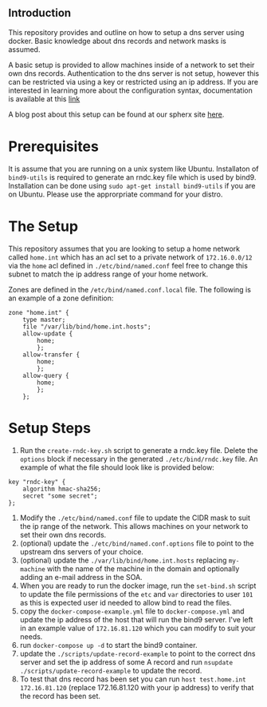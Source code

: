 ## Introduction

This repository provides and outline on how to setup a dns server using docker. Basic knowledge about dns records and network masks is assumed.

A basic setup is provided to allow machines inside of a network to set their own dns records. Authentication to the dns server is not setup, however this can be restricted via using a key or restricted using an ip address. If you are interested in learning more about the configuration syntax, documentation is available at this [link](https://bind9.readthedocs.io/en/latest/)

A blog post about this setup can be found at our spherx site [here](https://www.spherex.dev/use-bind9-to-setup-a-home-domain/).

# Prerequisites

It is assume that you are running on a unix system like Ubuntu. Installaton of `bind9-utils` is required to generate an rndc.key file which is used by bind9. Installation can be done using `sudo apt-get install bind9-utils` if you are on Ubuntu. Please use the approrpriate command for your distro.

# The Setup

This repository assumes that you are looking to setup a home network called `home.int` which has an acl set to a private network of `172.16.0.0/12` via the `home` acl defined in `./etc/bind/named.conf` feel free to change this subnet to match the ip address range of your home network.

Zones are defined in the `/etc/bind/named.conf.local` file. The following is an example of a zone definition:

```
zone "home.int" {
	type master;
	file "/var/lib/bind/home.int.hosts";
	allow-update {
		home;
		};
	allow-transfer {
		home;
		};
	allow-query {
		home;
		};
	};
```


# Setup Steps

1. Run the `create-rndc-key.sh` script to generate a rndc.key file. Delete the `options` block if necessary in the generated `./etc/bind/rndc.key` file. An example of what the file should look like is provided below:
```
key "rndc-key" {
	algorithm hmac-sha256;
	secret "some secret";
};
```
1. Modify the `./etc/bind/named.conf` file to update the CIDR mask to suit the ip range of the network. This allows machines on your network to set their own dns records.
1. (optional) update the `./etc/bind/named.conf.options` file to point to the upstream dns servers of your choice.
1. (optional) update the `./var/lib/bind/home.int.hosts` replacing `my-machine` with the name of the machine in the domain and optionally adding an e-mail address in the SOA.
1. When you are ready to run the docker image, run the  `set-bind.sh` script to update the file permissions of the `etc` and `var` directories to user `101` as this is expected user id needed to allow bind to read the files.
1. copy the `docker-compose-example.yml` file to `docker-compose.yml` and update the ip address of the host that will run the bind9 server. I've left in an example value of `172.16.81.120` which you can modify to suit your needs.
1. run `docker-compose up -d` to start the bind9 container.
1. update the `./scripts/update-record-example` to point to the correct dns server and set the ip address of some A record and run `nsupdate ./scripts/update-record-example` to update the record.
1. To test that dns record has been set you can run `host test.home.int 172.16.81.120` (replace 172.16.81.120 with your ip address) to verify that the record has been set.
